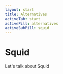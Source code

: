 ```yaml
---
layout: start
title: Alternatives
activeTab: start
activePill: alternatives
activeSubPill: squid
---
```

# Squid

Let's talk about Squid

